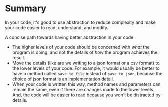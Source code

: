 
# Summary

In your code, it's good to use abstraction to reduce complexity and make your code easier to read, understand, and modify.

A concise path towards having better abstraction in your code:

- The higher levels of your code should be concerned with *what* the program is doing, and not the details of *how* the program achieves the result. 
- Move the details (like are we writing to a json format or a csv format) to the lower levels of your code. For example, it would usually be better to have a method called `save_to_file` instead of `save_to_json`, because the choice of json format is an implementation detail.
- When your code is written this way, method names and parameters can remain the same, even if there are changes made to the lower levels. And, the code will be easier to read because you won't be distracted by details.

